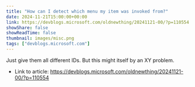 ```yaml
---
title: "How can I detect which menu my item was invoked from?"
date: 2024-11-21T15:00:00+00:00
link: https://devblogs.microsoft.com/oldnewthing/20241121-00/?p=110554
showShare: false
showReadTime: false
thumbnail: images/misc.png
tags: ["devblogs.microsoft.com"]
---
```

Just give them all different IDs. But this might itself by an XY problem.

- Link to article: https://devblogs.microsoft.com/oldnewthing/20241121-00/?p=110554